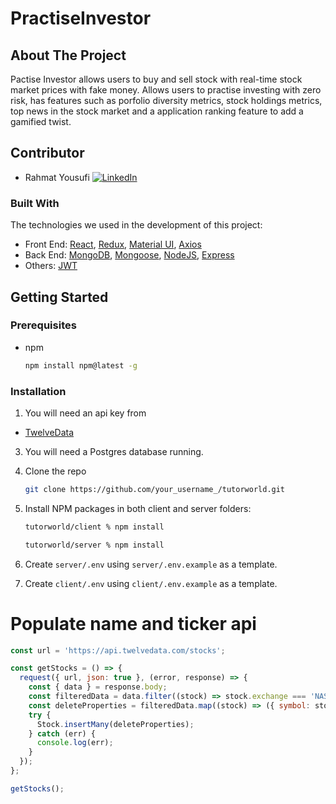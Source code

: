 # PractiseInvestor
<!-- ABOUT THE PROJECT -->
## About The Project

Pactise Investor allows users to buy and sell stock with real-time stock market prices with fake money. Allows users to practise investing with zero risk, has features such as porfolio diversity metrics, stock holdings metrics, top news in the stock market and a application ranking feature to add a gamified twist.

## Contributor
* Rahmat Yousufi [![LinkedIn][linkedin-shield]](https://www.linkedin.com/in/rahmatyousufi/)

### Built With
The technologies we used in the development of this project:
* Front End: [React](https://reactjs.org/), [Redux](https://redux.js.org/), [Material UI](https://material-ui.com/), [Axios](https://axios-http.com/)
* Back End: [MongoDB](https://www.mongodb.com/), [Mongoose](https://mongoosejs.com/), [NodeJS](https://nodejs.org/en/), [Express](http://expressjs.com/)
* Others: [JWT](https://jwt.io/)

## Getting Started

### Prerequisites

* npm
  ```sh
  npm install npm@latest -g
  ```

### Installation

1. You will need an api key from
* [TwelveData](https://twelvedata.com/) 
3. You will need a Postgres database running.
2. Clone the repo
   ```sh
   git clone https://github.com/your_username_/tutorworld.git
   ```
3. Install NPM packages in both client and server folders:
   ```sh
   tutorworld/client % npm install

   tutorworld/server % npm install
   ```
4. Create `server/.env` using `server/.env.example` as a template.

5. Create `client/.env` using `client/.env.example` as a template.

[linkedin-shield]: https://img.shields.io/badge/-LinkedIn-black.svg?style=for-the-badge&logo=linkedin&colorB=555
[linkedin-url]: https://linkedin.com/in/othneildrew
[product-screenshot]: images/screenshot.png



# Populate name and ticker api
```js
const url = 'https://api.twelvedata.com/stocks';

const getStocks = () => {
  request({ url, json: true }, (error, response) => {
    const { data } = response.body;
    const filteredData = data.filter((stock) => stock.exchange === 'NASDAQ' && stock.type === 'Common Stock');
    const deleteProperties = filteredData.map((stock) => ({ symbol: stock.symbol, name: stock.name }));
    try {
      Stock.insertMany(deleteProperties);
    } catch (err) {
      console.log(err);
    }
  });
};

getStocks();
```

